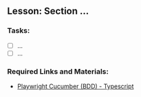 ## Lesson: Section ...

### Tasks:

- [ ] ...
- [ ] ...

### Required Links and Materials:

- [Playwright Cucumber (BDD) - Typescript](https://www.udemy.com/course/playwright-cucumber-bdd-typescript)
